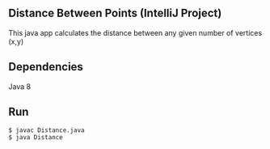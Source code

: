 Distance Between Points (IntelliJ Project)
------------------------------------------


This java app calculates the distance between any given number of vertices (x,y)

Dependencies
------------
Java 8


Run
---

```
$ javac Distance.java
$ java Distance
```